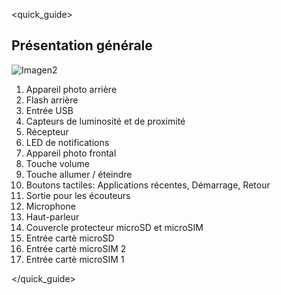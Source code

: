<quick_guide>
## Présentation générale

![Imagen2](http://static.energysistem.com/images/manuals/42509/55f2a6146e151.jpg)

1.	Appareil photo arrière
2.	Flash arrière
3.	Entrée USB
4.	Capteurs de luminosité et de proximité
5.	Récepteur
6.	LED de notifications
7.	Appareil photo frontal
8.	Touche volume
9.	Touche allumer / éteindre
10.	Boutons tactiles: Applications récentes, Démarrage, Retour
11.	Sortie pour les écouteurs
12.	Microphone
13.	Haut-parleur
14.	Couvercle protecteur microSD et microSIM
15.	Entrée cartè microSD
16.	Entrée cartè microSIM 2
17.	Entrée cartè microSIM 1


</quick_guide>
